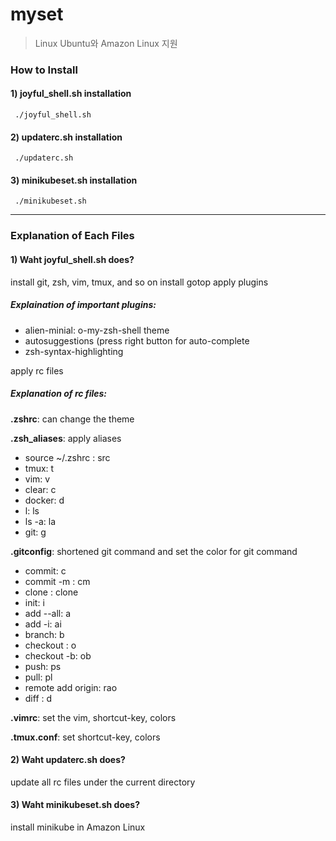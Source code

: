 # myset

> Linux Ubuntu와 Amazon Linux 지원 

### How to Install

#### 1) joyful_shell.sh installation
` ./joyful_shell.sh`

#### 2) updaterc.sh installation
` ./updaterc.sh`

#### 3) minikubeset.sh installation
` ./minikubeset.sh`

---

### Explanation of Each Files

#### 1) Waht joyful_shell.sh does?

install git, zsh, vim, tmux, and so on
install gotop
apply plugins 

##### Explaination of important plugins:
- alien-minial: o-my-zsh-shell theme
- autosuggestions (press right button for auto-complete
- zsh-syntax-highlighting

apply rc files
##### Explanation of rc files:
**.zshrc**: can change the theme

**.zsh_aliases**: apply aliases 
  - source ~/.zshrc : src
  - tmux: t
  - vim: v
  - clear: c
  - docker: d
  - l: ls
  - ls -a: la
  - git: g

**.gitconfig**: shortened git command and set the color for git command

  - commit: c
  - commit -m :  cm
  - clone : clone
  - init: i
  - add --all: a
  - add -i: ai
  - branch: b
  - checkout : o
  - checkout -b: ob
  - push: ps
  - pull: pl
  - remote add origin: rao
  - diff : d 

**.vimrc**: set the vim, shortcut-key, colors

**.tmux.conf**: set shortcut-key, colors

#### 2) Waht updaterc.sh does?
update all rc files under the current directory

#### 3) Waht minikubeset.sh does?
install minikube in Amazon Linux

